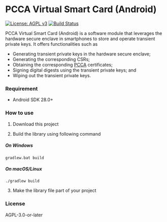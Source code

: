 # PCCA Virtual Smart Card (Android)

[![License: AGPL v3](https://img.shields.io/badge/License-AGPL%20v3-blue.svg)](https://www.gnu.org/licenses/agpl-3.0)
[![Build Status](https://travis-ci.org/JolaAlfie/testproject2.svg?branch=master)](https://github.com/JolaAlfie/testproject2)

PCCA Virtual Smart Card (Android) is a software module that leverages the hardware secure enclave in smartphones to store and operate transient private keys. It offers functionalities such as

- Generating transient private keys in the hardware secure enclave;
- Generating the corresponding CSRs;
- Obtaining the corresponding [PCCA](https://pcca.proof.show) certificates;
- Signing digital digests using the transient private keys; and
- Wiping out the transient private keys.

### Requirement

* Android SDK 28.0+

### How to use

1. Download this project

2. Build the library using following command

##### On Windows
```
gradlew.bat build
```

##### On macOS/Linux
```
./gradlew build
```

3. Make the library file part of your project

### License

AGPL-3.0-or-later
